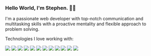 ### Hello World, I'm Stephen. 🙋‍♂️

I'm a passionate web developer with top-notch communication and multitasking skills with a proactive mentality and flexible approach to problem solving.

Technologies I love working with:

![](https://img.shields.io/badge/PHP-%5E7.x-%237A86B8)
![](https://img.shields.io/badge/MVC-Laravel-red)
![](https://img.shields.io/badge/JS-jQuery-blue)
![](https://img.shields.io/badge/JS-Alpine.js-blue)
![](https://img.shields.io/badge/RDBMS-MySQL-blue)
![](https://img.shields.io/badge/QueryLanguage-SQL-blue)
![](https://img.shields.io/badge/Database%20Management-phpMyAdmin-%23bbb)
![](https://img.shields.io/badge/CSS-TailwindCSS-%230ea5e9)
![](https://img.shields.io/badge/CSS-Bootstrap-%23712cf9)
![](https://img.shields.io/badge/PaaS-Heroku-%237A86B8)
![](https://img.shields.io/badge/Cloud-S3-orange)
![](https://img.shields.io/badge/Database%20Management-PlanetScale-%23bbb)
